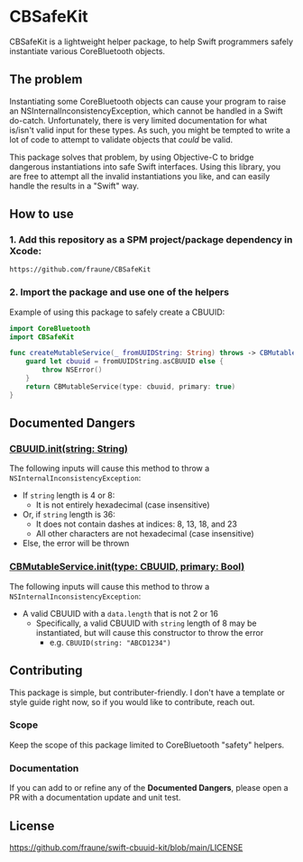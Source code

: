 # CBSafeKit

CBSafeKit is a lightweight helper package, to help Swift programmers safely instantiate various CoreBluetooth objects.

## The problem

Instantiating some CoreBluetooth objects can cause your program to raise an NSInternalInconsistencyException, which cannot be handled in a Swift do-catch. Unfortunately, there is very limited documentation for what is/isn't valid input for these types. As such, you might be tempted to write a lot of code to attempt to validate objects that _could_ be valid.

This package solves that problem, by using Objective-C to bridge dangerous instantiations into safe Swift interfaces. Using this library, you are free to attempt all the invalid instantiations you like, and can easily handle the results in a "Swift" way.

## How to use

### 1. Add this repository as a SPM project/package dependency in Xcode:
```
https://github.com/fraune/CBSafeKit
```

### 2. Import the package and use one of the helpers
Example of using this package to safely create a CBUUID:
```swift
import CoreBluetooth
import CBSafeKit

func createMutableService(_ fromUUIDString: String) throws -> CBMutableService {
    guard let cbuuid = fromUUIDString.asCBUUID else {
        throw NSError()
    }
    return CBMutableService(type: cbuuid, primary: true)
}
```

## Documented Dangers

### [CBUUID.init(string: String)](https://developer.apple.com/documentation/corebluetooth/cbuuid/1519025-init)

The following inputs will cause this method to throw a `NSInternalInconsistencyException`:
* If `string` length is 4 or 8:
    * It is not entirely hexadecimal (case insensitive)
* Or, if `string` length is 36:
    * It does not contain dashes at indices: 8, 13, 18, and 23
    * All other characters are not hexadecimal (case insensitive)
* Else, the error will be thrown

### [CBMutableService.init(type: CBUUID, primary: Bool)](https://developer.apple.com/documentation/corebluetooth/cbmutableservice/1434330-init)

The following inputs will cause this method to throw a `NSInternalInconsistencyException`:
* A valid CBUUID with a `data.length` that is not 2 or 16
    * Specifically, a valid CBUUID with `string` length of 8 may be instantiated, but will cause this constructor to throw the error
        * e.g. `CBUUID(string: "ABCD1234")`


## Contributing

This package is simple, but contributer-friendly. I don't have a template or style guide right now, so if you would like to contribute, reach out.

### Scope

Keep the scope of this package limited to CoreBluetooth "safety" helpers.

### Documentation

If you can add to or refine any of the **Documented Dangers**, please open a PR with a documentation update and unit test.

## License

https://github.com/fraune/swift-cbuuid-kit/blob/main/LICENSE
